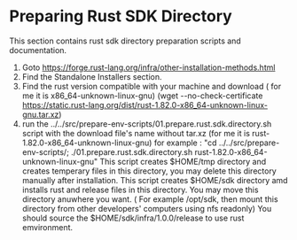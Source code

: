 # Preparing Rust SDK Directory
This section contains rust sdk directory preparation scripts and documentation.

1. Goto https://forge.rust-lang.org/infra/other-installation-methods.html
2. Find the Standalone Installers section.
3. Find the rust version compatible with your machine and download ( for me it is x86_64-unknown-linux-gnu) 
   (wget --no-check-certificate https://static.rust-lang.org/dist/rust-1.82.0-x86_64-unknown-linux-gnu.tar.xz)
4. run the ../../src/prepare-env-scripts/01.prepare.rust.sdk.directory.sh  script with the download file's name without tar.xz (for me it is rust-1.82.0-x86_64-unknown-linux-gnu)
   for example : "cd ../../src/prepare-env-scripts/; ./01.prepare.rust.sdk.directory.sh rust-1.82.0-x86_64-unknown-linux-gnu"
   This script creates $HOME/tmp directory and creates temperary files in this directory, you may delete this directory manually after installation.
   This script creates $HOME/sdk directory amd installs rust and release files in this directory. You may move this directory anuwhere you want. ( For example /opt/sdk, then mount this directory from other developers' computers using nfs readonly)
   You should source the $HOME/sdk/infra/1.0.0/release to use rust emvironment.
 
